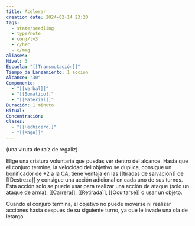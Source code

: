 ```yaml
---
title: Acelerar
creation date: 2024-02-14 23:20
tags:
  - state/seedling
  - type/note
  - conj/lv3
  - c/hec
  - c/mag
aliases: 
Nivel: 3
Escuela: "[[Transmutación]]"
Tiempo_de_Lanzamiento: 1 accion
Alcance: "30"
Componente:
  - "[[Verbal]]"
  - "[[Somático]]"
  - "[[Material]]"
Duración: 1 minuto
Ritual: 
Concentración: 
Clases:
  - "[[Hechicero]]"
  - "[[Mago]]"
---
```

(una viruta de raíz de regaliz)

Elige una criatura voluntaria que puedas ver dentro del alcance. Hasta que el conjuro termine, la velocidad del objetivo se duplica, consigue un bonificador de +2 a la CA, tiene ventaja en las [[tiradas de salvación]] de [[Destreza]] y consigue una acción adicional en cada uno de sus turnos. Esta acción solo se puede usar para realizar una acción de ataque (solo un ataque de arma), [[Carrera]], [[Retirada]], [[Ocultarse]] o usar un objeto.

Cuando el conjuro termina, el objetivo no puede moverse ni realizar acciones hasta después de su siguiente turno, ya que le invade una ola de letargo.